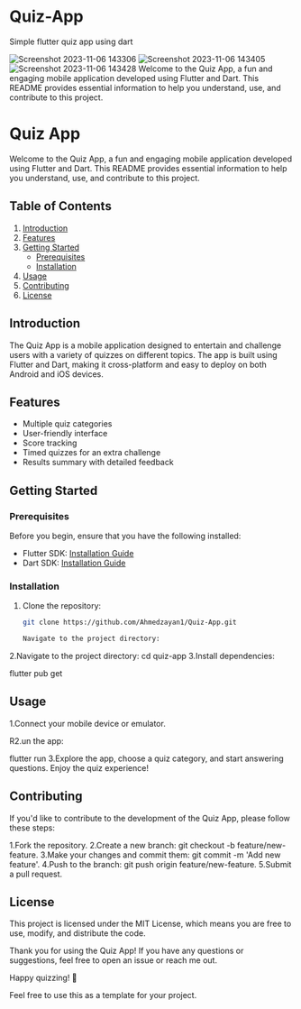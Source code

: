 # Quiz-App
Simple flutter quiz app using dart


![Screenshot 2023-11-06 143306](https://github.com/Ahmedzayan1/Quiz-App/assets/87100830/4e31ec4f-e087-40b7-a091-f2c7f6d0bcf3)
![Screenshot 2023-11-06 143405](https://github.com/Ahmedzayan1/Quiz-App/assets/87100830/87ebd954-c126-45ef-bbb3-4ca6f18e77e9)
![Screenshot 2023-11-06 143428](https://github.com/Ahmedzayan1/Quiz-App/assets/87100830/d77c840b-6313-445f-9f28-ba88cdf2ad2e)
Welcome to the Quiz App, a fun and engaging mobile application developed using Flutter and Dart. This README provides essential information to help you understand, use, and contribute to this project.

# Quiz App

Welcome to the Quiz App, a fun and engaging mobile application developed using Flutter and Dart. This README provides essential information to help you understand, use, and contribute to this project.

## Table of Contents
1. [Introduction](#introduction)
2. [Features](#features)
3. [Getting Started](#getting-started)
    - [Prerequisites](#prerequisites)
    - [Installation](#installation)
4. [Usage](#usage)
5. [Contributing](#contributing)
6. [License](#license)

## Introduction

The Quiz App is a mobile application designed to entertain and challenge users with a variety of quizzes on different topics. The app is built using Flutter and Dart, making it cross-platform and easy to deploy on both Android and iOS devices.

## Features

- Multiple quiz categories
- User-friendly interface
- Score tracking
- Timed quizzes for an extra challenge
- Results summary with detailed feedback

## Getting Started

### Prerequisites

Before you begin, ensure that you have the following installed:

- Flutter SDK: [Installation Guide](https://flutter.dev/docs/get-started/install)
- Dart SDK: [Installation Guide](https://dart.dev/get-dart)

### Installation

1. Clone the repository:

   ```bash
   git clone https://github.com/Ahmedzayan1/Quiz-App.git

   Navigate to the project directory:

2.Navigate to the project directory:
cd quiz-app
3.Install dependencies:


flutter pub get
## Usage
1.Connect your mobile device or emulator.

R2.un the app:


flutter run
3.Explore the app, choose a quiz category, and start answering questions. Enjoy the quiz experience!

## Contributing
If you'd like to contribute to the development of the Quiz App, please follow these steps:

1.Fork the repository.
2.Create a new branch: git checkout -b feature/new-feature.
3.Make your changes and commit them: git commit -m 'Add new feature'.
4.Push to the branch: git push origin feature/new-feature.
5.Submit a pull request.
## License
This project is licensed under the MIT License, which means you are free to use, modify, and distribute the code.

Thank you for using the Quiz App! If you have any questions or suggestions, feel free to open an issue or reach me out.

Happy quizzing! 🚀



Feel free to use this as a template for your project.

